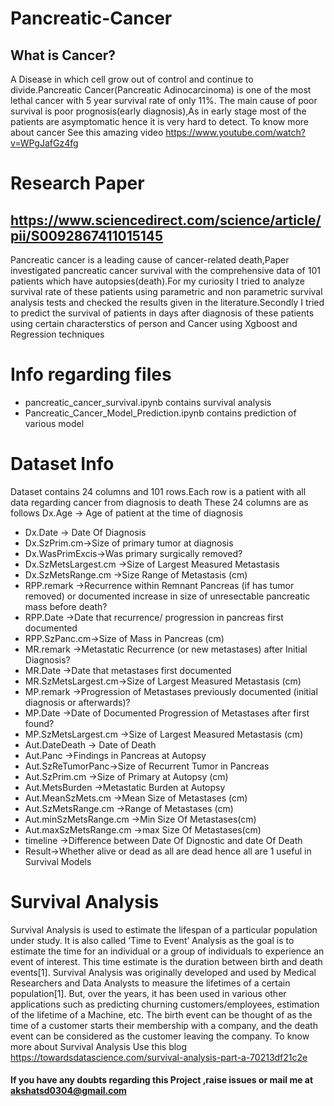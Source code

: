 # Pancreatic-Cancer
## What is Cancer?
A Disease in which cell grow out of control and continue to divide.Pancreatic Cancer(Pancreatic Adinocarcinoma) is one of the most lethal cancer with 5 year survival rate of only 11%. The main cause of poor survival is poor prognosis(early diagnosis),As in early stage most of the patients are asymptomatic hence it is very hard to detect.
To know more about cancer See this amazing video https://www.youtube.com/watch?v=WPgJafGz4fg
# Research Paper
## https://www.sciencedirect.com/science/article/pii/S0092867411015145
Pancreatic cancer is a leading cause of cancer-related death,Paper investigated pancreatic cancer survival with the comprehensive data of 101 patients which have autopsies(death).For my curiosity I tried to analyze survival rate of these patients using parametric and  non parametric survival analysis tests
and checked the results given in the literature.Secondly I tried to predict the survival of patients in days after diagnosis of these patients using certain characterstics of person and Cancer using Xgboost and Regression techniques
# Info regarding files
* pancreatic_cancer_survival.ipynb contains survival analysis
* Pancreatic_Cancer_Model_Prediction.ipynb contains prediction of various model
# Dataset Info 
Dataset contains 24 columns and 101 rows.Each row is a patient with all data regarding cancer from diagnosis to death
These 24 columns are as follows
Dx.Age -> Age of patient at the time of diagnosis
* Dx.Date -> Date Of Diagnosis
* Dx.SzPrim.cm->Size of primary tumor at diagnosis
* Dx.WasPrimExcis->Was primary surgically removed?
* Dx.SzMetsLargest.cm ->Size of Largest Measured Metastasis
* Dx.SzMetsRange.cm ->Size Range of Metastasis (cm)
* RPP.remark ->Recurrence within Remnant Pancreas (if has tumor removed) or documented increase in size of unresectable pancreatic mass before death?
* RPP.Date ->Date that recurrence/ progression in pancreas first documented
* RPP.SzPanc.cm->Size of Mass in Pancreas (cm)
* MR.remark ->Metastatic Recurrence (or new metastases) after Initial Diagnosis?
* MR.Date ->Date that metastases first documented
* MR.SzMetsLargest.cm->Size of Largest Measured Metastasis (cm)
* MP.remark ->Progression of Metastases previously documented (initial diagnosis or afterwards)?
* MP.Date ->Date of Documented Progression of Metastases after first found?
* MP.SzMetsLargest.cm ->Size of Largest Measured Metastasis (cm)
* Aut.DateDeath -> Date of Death
* Aut.Panc ->Findings in Pancreas at Autopsy
* Aut.SzReTumorPanc->Size of Recurrent Tumor in Pancreas
* Aut.SzPrim.cm ->Size of Primary at Autopsy (cm)
* Aut.MetsBurden ->Metastatic Burden at Autopsy
* Aut.MeanSzMets.cm ->Mean Size of Metastases (cm)
* Aut.SzMetsRange.cm ->Range of Metastases (cm)
* Aut.minSzMetsRange.cm ->Min Size Of Metastases(cm)
* Aut.maxSzMetsRange.cm ->max Size Of Metastases(cm)
* timeline ->Difference between Date Of Dignostic and date Of Death
* Result->Whether alive or dead as all are dead hence all are 1 useful in Survival Models
# Survival Analysis
Survival Analysis is used to estimate the lifespan of a particular population under study. It is also called ‘Time to Event’ Analysis as the goal is to estimate the time for an individual or a group of individuals to experience an event of interest. This time estimate is the duration between birth and death events[1]. Survival Analysis was originally developed and used by Medical Researchers and Data Analysts to measure the lifetimes of a certain population[1]. But, over the years, it has been used in various other applications such as predicting churning customers/employees, estimation of the lifetime of a Machine, etc. The birth event can be thought of as the time of a customer starts their membership with a company, and the death event can be considered as the customer leaving the company.
To know more about Survival Analysis Use this blog https://towardsdatascience.com/survival-analysis-part-a-70213df21c2e

#### If you have any doubts regarding this Project ,raise issues or mail me at akshatsd0304@gmail.com
